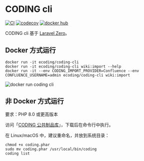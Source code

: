 # CODING cli

[![CI](https://github.com/Coding/coding-cli/actions/workflows/ci.yml/badge.svg?branch=php)](https://github.com/Coding/coding-cli/actions/workflows/ci.yml)
[![codecov](https://codecov.io/gh/Coding/coding-cli/branch/php/graph/badge.svg?token=Su2WCy3Yfg)](https://codecov.io/gh/Coding/coding-cli)
[![docker hub](https://img.shields.io/docker/automated/ecoding/coding-cli)](https://hub.docker.com/r/ecoding/coding-cli)

CODING cli 基于 [Laravel Zero](https://laravel-zero.com/)。

## Docker 方式运行

```shell
docker run -it ecoding/coding-cli
docker run -it ecoding/coding-cli wiki:import --help
docker run -it --env CODING_IMPORT_PROVIDER=Confluence --env CONFLUENCE_USERNAME=admin ecoding/coding-cli wiki:import
```

![docker run coding cli](https://user-images.githubusercontent.com/4971414/124300830-8e5afa80-db91-11eb-8032-fc6e7f7f063d.png)

## 非 Docker 方式运行

要求：PHP 8.0 或更高版本

访问「[CODING 公共制品库](https://coding-public.coding.net/public-artifacts/public/downloads/coding.phar/version/6352163/list)」，下载后在命令行中执行。

在 Linux/macOS 中，建议重命名，并放到系统目录：

```shell
chmod +x coding.phar
sudo mv coding.phar /usr/local/bin/coding
coding list
```
